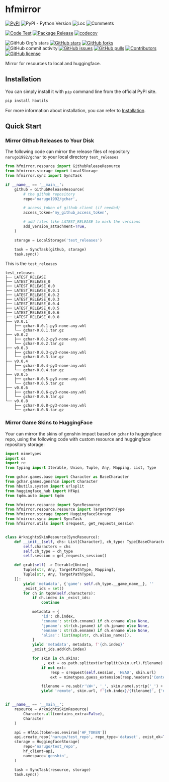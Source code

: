 # hfmirror

[![PyPI](https://img.shields.io/pypi/v/hfmirror)](https://pypi.org/project/hfmirror/)
![PyPI - Python Version](https://img.shields.io/pypi/pyversions/hfmirror)
![Loc](https://img.shields.io/endpoint?url=https://gist.githubusercontent.com/narugo1992/7eedd99825928ca780ec3aef60f7ce8d/raw/loc.json)
![Comments](https://img.shields.io/endpoint?url=https://gist.githubusercontent.com/narugo1992/7eedd99825928ca780ec3aef60f7ce8d/raw/comments.json)

[![Code Test](https://github.com/narugo1992/hfmirror/workflows/Code%20Test/badge.svg)](https://github.com/narugo1992/hfmirror/actions?query=workflow%3A%22Code+Test%22)
[![Package Release](https://github.com/narugo1992/hfmirror/workflows/Package%20Release/badge.svg)](https://github.com/narugo1992/hfmirror/actions?query=workflow%3A%22Package+Release%22)
[![codecov](https://codecov.io/gh/narugo1992/hfmirror/branch/main/graph/badge.svg?token=XJVDP4EFAT)](https://codecov.io/gh/narugo1992/hfmirror)

![GitHub Org's stars](https://img.shields.io/github/stars/narugo1992)
[![GitHub stars](https://img.shields.io/github/stars/narugo1992/hfmirror)](https://github.com/narugo1992/hfmirror/stargazers)
[![GitHub forks](https://img.shields.io/github/forks/narugo1992/hfmirror)](https://github.com/narugo1992/hfmirror/network)
![GitHub commit activity](https://img.shields.io/github/commit-activity/m/narugo1992/hfmirror)
[![GitHub issues](https://img.shields.io/github/issues/narugo1992/hfmirror)](https://github.com/narugo1992/hfmirror/issues)
[![GitHub pulls](https://img.shields.io/github/issues-pr/narugo1992/hfmirror)](https://github.com/narugo1992/hfmirror/pulls)
[![Contributors](https://img.shields.io/github/contributors/narugo1992/hfmirror)](https://github.com/narugo1992/hfmirror/graphs/contributors)
[![GitHub license](https://img.shields.io/github/license/narugo1992/hfmirror)](https://github.com/narugo1992/hfmirror/blob/master/LICENSE)

Mirror for resources to local and huggingface.

## Installation

You can simply install it with `pip` command line from the official PyPI site.

```bash
pip install hbutils
```

For more information about installation, you can refer to [Installation](https://narugo1992.github.io/hfmirror/main/tutorials/installation/index.html).

## Quick Start

### Mirror Github Releases to Your Disk

The following code can mirror the release files of repository `narugo1992/gchar` to your local directory `test_releases`

```python
from hfmirror.resource import GithubReleaseResource
from hfmirror.storage import LocalStorage
from hfmirror.sync import SyncTask

if __name__ == '__main__':
    github = GithubReleaseResource(
        # the github repository
        repo='narugo1992/gchar',

        # access_token of github client (if needed)
        access_token='my_github_access_token',

        # add files like LATEST_RELEASE to mark the versions
        add_version_attachment=True,
    )

    storage = LocalStorage('test_releases')

    task = SyncTask(github, storage)
    task.sync()

```

This is the `test_releases`

```
test_releases
├── LATEST_RELEASE
├── LATEST_RELEASE_0
├── LATEST_RELEASE_0.0
├── LATEST_RELEASE_0.0.1
├── LATEST_RELEASE_0.0.2
├── LATEST_RELEASE_0.0.3
├── LATEST_RELEASE_0.0.4
├── LATEST_RELEASE_0.0.5
├── LATEST_RELEASE_0.0.6
├── LATEST_RELEASE_0.0.8
├── v0.0.1
│   ├── gchar-0.0.1-py3-none-any.whl
│   └── gchar-0.0.1.tar.gz
├── v0.0.2
│   ├── gchar-0.0.2-py3-none-any.whl
│   └── gchar-0.0.2.tar.gz
├── v0.0.3
│   ├── gchar-0.0.3-py3-none-any.whl
│   └── gchar-0.0.3.tar.gz
├── v0.0.4
│   ├── gchar-0.0.4-py3-none-any.whl
│   └── gchar-0.0.4.tar.gz
├── v0.0.5
│   ├── gchar-0.0.5-py3-none-any.whl
│   └── gchar-0.0.5.tar.gz
├── v0.0.6
│   ├── gchar-0.0.6-py3-none-any.whl
│   └── gchar-0.0.6.tar.gz
└── v0.0.8
    ├── gchar-0.0.8-py3-none-any.whl
    └── gchar-0.0.8.tar.gz
```



### Mirror Game Skins to HuggingFace

Your can mirror the skins of genshin impact based on `gchar` to huggingface repo, using the following code with custom resource and huggingface repository storage:

```python
import mimetypes
import os
import re
from typing import Iterable, Union, Tuple, Any, Mapping, List, Type

from gchar.games.base import Character as BaseCharacter
from gchar.games.genshin import Character
from hbutils.system import urlsplit
from huggingface_hub import HfApi
from tqdm.auto import tqdm

from hfmirror.resource import SyncResource
from hfmirror.resource.resource import TargetPathType
from hfmirror.storage import HuggingfaceStorage
from hfmirror.sync import SyncTask
from hfmirror.utils import srequest, get_requests_session


class ArknightsSkinResource(SyncResource):
    def __init__(self, chs: List[Character], ch_type: Type[BaseCharacter]):
        self.characters = chs
        self.ch_type = ch_type
        self.session = get_requests_session()

    def grab(self) -> Iterable[Union[
        Tuple[str, Any, TargetPathType, Mapping],
        Tuple[str, Any, TargetPathType],
    ]]:
        yield 'metadata', {'game': self.ch_type.__game_name__}, ''
        _exist_ids = set()
        for ch in tqdm(self.characters):
            if ch.index in _exist_ids:
                continue

            metadata = {
                'id': ch.index,
                'cnname': str(ch.cnname) if ch.cnname else None,
                'jpname': str(ch.jpname) if ch.jpname else None,
                'enname': str(ch.enname) if ch.enname else None,
                'alias': list(map(str, ch.alias_names)),
            }
            yield 'metadata', metadata, f'{ch.index}'
            _exist_ids.add(ch.index)

            for skin in ch.skins:
                _, ext = os.path.splitext(urlsplit(skin.url).filename)
                if not ext:
                    resp = srequest(self.session, 'HEAD', skin.url)
                    ext = mimetypes.guess_extension(resp.headers['Content-Type'])

                filename = re.sub(r'\W+', '_', skin.name).strip('_') + ext
                yield 'remote', skin.url, f'{ch.index}/{filename}', {'name': skin.name}


if __name__ == '__main__':
    resource = ArknightsSkinResource(
        Character.all(contains_extra=False),
        Character
    )

    api = HfApi(token=os.environ['HF_TOKEN'])
    api.create_repo('narugo/test_repo', repo_type='dataset', exist_ok=True)
    storage = HuggingfaceStorage(
        repo='narugo/test_repo',
        hf_client=api,
        namespace='genshin',
    )

    task = SyncTask(resource, storage)
    task.sync()

```





